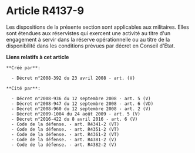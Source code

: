 # Article R4137-9

Les dispositions de la présente section sont applicables aux militaires. Elles sont étendues aux réservistes qui exercent une
activité au titre d'un engagement à servir dans la réserve opérationnelle ou au titre de la disponibilité dans les conditions
prévues par décret en Conseil d'Etat.

**Liens relatifs à cet article**

	**Créé par**:

	  - Décret n°2008-392 du 23 avril 2008 - art. (V)

	**Cité par**:

	  - Décret n°2008-936 du 12 septembre 2008 - art. 5 (V)
	  - Décret n°2008-947 du 12 septembre 2008 - art. 6 (VD)
	  - Décret n°2008-960 du 12 septembre 2008 - art. 2 (V)
	  - Décret n°2009-1004 du 24 août 2009 - art. 5 (V)
	  - Décret n°2016-422 du 8 avril 2016 - art. 6 (V)
	  - Code de la défense. - art. R4341-2 (VT)
	  - Code de la défense. - art. R4351-2 (VT)
	  - Code de la défense. - art. R4361-2 (VT)
	  - Code de la défense. - art. R4381-2 (V)
	  - Code de la défense. - art. R4382-2 (V)
